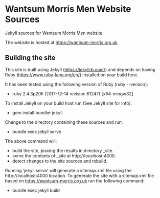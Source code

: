 # Wantsum Morris Men Website Sources

Jekyll sources for Wantsum Morris Men website.

The website is hosted at https://wantsum-morris.org.uk

## Building the site
This site is built using Jekyll (https://jekyllrb.com/) and depends on 
having Ruby (https://www.ruby-lang.org/en/) installed on your build host.

It has been tested using the following version of Ruby (ruby --version):
- ruby 2.4.3p205 (2017-12-14 revision 61247) [x64-mingw32]

To install Jekyll on your build host run (See Jekyll site for info):
- gem install bundler jekyll

Change to the directory containing these sources and run:
- bundle exec jekyll serve

The above command will:
- build the site, placing the results in directory _site.
- serve the contents of _site at http://localhost:4000.
- detect changes to the site sources and rebuild.

Running 'jekyll serve' will generate a sitemap.xml file using the http://localhost:4000 location. To generate the site with a sitemap.xml file based on https://wantsum-morris.org.uk
run the following command:
- bundle exec jekyll build
